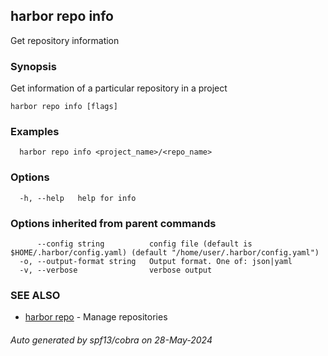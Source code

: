 ## harbor repo info

Get repository information

### Synopsis

Get information of a particular repository in a project

```
harbor repo info [flags]
```

### Examples

```
  harbor repo info <project_name>/<repo_name>
```

### Options

```
  -h, --help   help for info
```

### Options inherited from parent commands

```
      --config string          config file (default is $HOME/.harbor/config.yaml) (default "/home/user/.harbor/config.yaml")
  -o, --output-format string   Output format. One of: json|yaml
  -v, --verbose                verbose output
```

### SEE ALSO

* [harbor repo](harbor_repo.md)	 - Manage repositories

###### Auto generated by spf13/cobra on 28-May-2024
